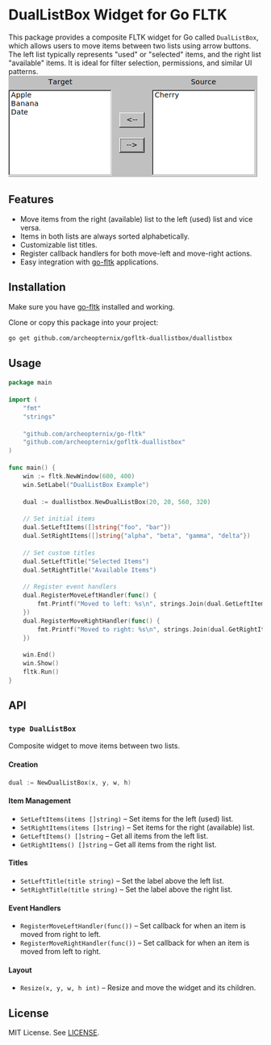 # DualListBox Widget for Go FLTK

This package provides a composite FLTK widget for Go called `DualListBox`, which allows users to move items between two lists using arrow buttons. The left list typically represents "used" or "selected" items, and the right list "available" items. It is ideal for filter selection, permissions, and similar UI patterns.
![DualListBox Screenshot](./DualList.png)

## Features

- Move items from the right (available) list to the left (used) list and vice versa.
- Items in both lists are always sorted alphabetically.
- Customizable list titles.
- Register callback handlers for both move-left and move-right actions.
- Easy integration with [go-fltk](https://github.com/archeopternix/go-fltk) applications.

## Installation

Make sure you have [go-fltk](https://github.com/archeopternix/go-fltk) installed and working.

Clone or copy this package into your project:

```sh
go get github.com/archeopternix/gofltk-duallistbox/duallistbox
```

## Usage

```go
package main

import (
	"fmt"
	"strings"

	"github.com/archeopternix/go-fltk"
	"github.com/archeopternix/gofltk-duallistbox"
)

func main() {
	win := fltk.NewWindow(600, 400)
	win.SetLabel("DualListBox Example")

	dual := duallistbox.NewDualListBox(20, 20, 560, 320)

	// Set initial items
	dual.SetLeftItems([]string{"foo", "bar"})
	dual.SetRightItems([]string{"alpha", "beta", "gamma", "delta"})

	// Set custom titles
	dual.SetLeftTitle("Selected Items")
	dual.SetRightTitle("Available Items")

	// Register event handlers
	dual.RegisterMoveLeftHandler(func() {
		fmt.Printf("Moved to left: %s\n", strings.Join(dual.GetLeftItems(), ", "))
	})
	dual.RegisterMoveRightHandler(func() {
		fmt.Printf("Moved to right: %s\n", strings.Join(dual.GetRightItems(), ", "))
	})

	win.End()
	win.Show()
	fltk.Run()
}
```

## API

### `type DualListBox`

Composite widget to move items between two lists.

#### Creation

```go
dual := NewDualListBox(x, y, w, h)
```

#### Item Management

- `SetLeftItems(items []string)` – Set items for the left (used) list.
- `SetRightItems(items []string)` – Set items for the right (available) list.
- `GetLeftItems() []string` – Get all items from the left list.
- `GetRightItems() []string` – Get all items from the right list.

#### Titles

- `SetLeftTitle(title string)` – Set the label above the left list.
- `SetRightTitle(title string)` – Set the label above the right list.

#### Event Handlers

- `RegisterMoveLeftHandler(func())` – Set callback for when an item is moved from right to left.
- `RegisterMoveRightHandler(func())` – Set callback for when an item is moved from left to right.

#### Layout

- `Resize(x, y, w, h int)` – Resize and move the widget and its children.


## License

MIT License. See [LICENSE](LICENSE).
